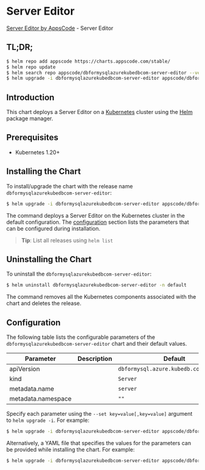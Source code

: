 # Server Editor

[Server Editor by AppsCode](https://appscode.com) - Server Editor

## TL;DR;

```bash
$ helm repo add appscode https://charts.appscode.com/stable/
$ helm repo update
$ helm search repo appscode/dbformysqlazurekubedbcom-server-editor --version=v0.15.0
$ helm upgrade -i dbformysqlazurekubedbcom-server-editor appscode/dbformysqlazurekubedbcom-server-editor -n default --create-namespace --version=v0.15.0
```

## Introduction

This chart deploys a Server Editor on a [Kubernetes](http://kubernetes.io) cluster using the [Helm](https://helm.sh) package manager.

## Prerequisites

- Kubernetes 1.20+

## Installing the Chart

To install/upgrade the chart with the release name `dbformysqlazurekubedbcom-server-editor`:

```bash
$ helm upgrade -i dbformysqlazurekubedbcom-server-editor appscode/dbformysqlazurekubedbcom-server-editor -n default --create-namespace --version=v0.15.0
```

The command deploys a Server Editor on the Kubernetes cluster in the default configuration. The [configuration](#configuration) section lists the parameters that can be configured during installation.

> **Tip**: List all releases using `helm list`

## Uninstalling the Chart

To uninstall the `dbformysqlazurekubedbcom-server-editor`:

```bash
$ helm uninstall dbformysqlazurekubedbcom-server-editor -n default
```

The command removes all the Kubernetes components associated with the chart and deletes the release.

## Configuration

The following table lists the configurable parameters of the `dbformysqlazurekubedbcom-server-editor` chart and their default values.

|     Parameter      | Description |                      Default                      |
|--------------------|-------------|---------------------------------------------------|
| apiVersion         |             | <code>dbformysql.azure.kubedb.com/v1alpha1</code> |
| kind               |             | <code>Server</code>                               |
| metadata.name      |             | <code>server</code>                               |
| metadata.namespace |             | <code>""</code>                                   |


Specify each parameter using the `--set key=value[,key=value]` argument to `helm upgrade -i`. For example:

```bash
$ helm upgrade -i dbformysqlazurekubedbcom-server-editor appscode/dbformysqlazurekubedbcom-server-editor -n default --create-namespace --version=v0.15.0 --set apiVersion=dbformysql.azure.kubedb.com/v1alpha1
```

Alternatively, a YAML file that specifies the values for the parameters can be provided while
installing the chart. For example:

```bash
$ helm upgrade -i dbformysqlazurekubedbcom-server-editor appscode/dbformysqlazurekubedbcom-server-editor -n default --create-namespace --version=v0.15.0 --values values.yaml
```
